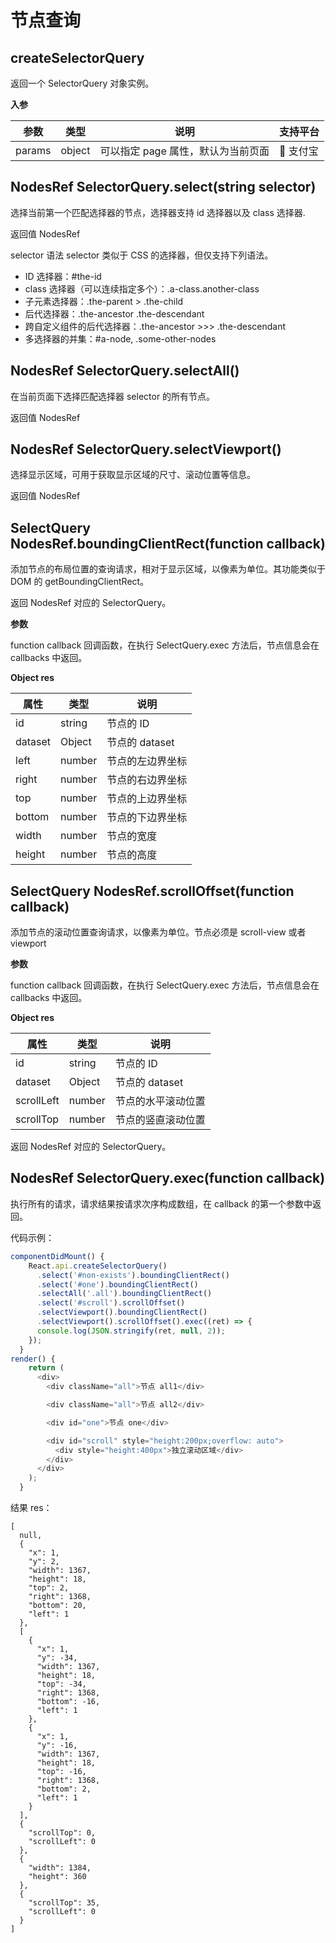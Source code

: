# 节点查询

## createSelectorQuery

返回一个 SelectorQuery 对象实例。

**入参**

| 参数   | 类型   | 说明                               | 支持平台 |
| ------ | ------ | ---------------------------------- | -------- |
| params | object | 可以指定 page 属性，默认为当前页面 |  支付宝  |

## NodesRef SelectorQuery.select(string selector)

选择当前第一个匹配选择器的节点，选择器支持 id 选择器以及 class 选择器.

返回值
NodesRef

selector 语法
selector 类似于 CSS 的选择器，但仅支持下列语法。

- ID 选择器：#the-id
- class 选择器（可以连续指定多个）：.a-class.another-class
- 子元素选择器：.the-parent > .the-child
- 后代选择器：.the-ancestor .the-descendant
- 跨自定义组件的后代选择器：.the-ancestor >>> .the-descendant
- 多选择器的并集：#a-node, .some-other-nodes

## NodesRef SelectorQuery.selectAll()

在当前页面下选择匹配选择器 selector 的所有节点。

返回值
NodesRef

## NodesRef SelectorQuery.selectViewport()

选择显示区域，可用于获取显示区域的尺寸、滚动位置等信息。

返回值
NodesRef

## SelectQuery NodesRef.boundingClientRect(function callback)

添加节点的布局位置的查询请求，相对于显示区域，以像素为单位。其功能类似于 DOM 的 getBoundingClientRect。

返回 NodesRef 对应的 SelectorQuery。

**参数**

function callback
回调函数，在执行 SelectQuery.exec 方法后，节点信息会在 callbacks 中返回。

**Object res**

| 属性    | 类型   | 说明             |
| ------- | ------ | ---------------- |
| id      | string | 节点的 ID        |
| dataset | Object | 节点的 dataset   |
| left    | number | 节点的左边界坐标 |
| right   | number | 节点的右边界坐标 |
| top     | number | 节点的上边界坐标 |
| bottom  | number | 节点的下边界坐标 |
| width   | number | 节点的宽度       |
| height  | number | 节点的高度       |

## SelectQuery NodesRef.scrollOffset(function callback)

添加节点的滚动位置查询请求，以像素为单位。节点必须是 scroll-view 或者 viewport

**参数**

function callback
回调函数，在执行 SelectQuery.exec 方法后，节点信息会在 callbacks 中返回。

**Object res**

| 属性       | 类型   | 说明               |
| ---------- | ------ | ------------------ |
| id         | string | 节点的 ID          |
| dataset    | Object | 节点的 dataset     |
| scrollLeft | number | 节点的水平滚动位置 |
| scrollTop  | number | 节点的竖直滚动位置 |

返回 NodesRef 对应的 SelectorQuery。

## NodesRef SelectorQuery.exec(function callback)

执行所有的请求，请求结果按请求次序构成数组，在 callback 的第一个参数中返回。

代码示例：

```javascript
componentDidMount() {
    React.api.createSelectorQuery()
      .select('#non-exists').boundingClientRect()
      .select('#one').boundingClientRect()
      .selectAll('.all').boundingClientRect()
      .select('#scroll').scrollOffset()
      .selectViewport().boundingClientRect()
      .selectViewport().scrollOffset().exec((ret) => {
      console.log(JSON.stringify(ret, null, 2));
    });
  }
render() {
    return (
      <div>
        <div className="all">节点 all1</div>

        <div className="all">节点 all2</div>

        <div id="one">节点 one</div>

        <div id="scroll" style="height:200px;overflow: auto">
          <div style="height:400px">独立滚动区域</div>
        </div>
      </div>
    );
  }
```
结果 res：
```
[
  null,
  {
    "x": 1,
    "y": 2,
    "width": 1367,
    "height": 18,
    "top": 2,
    "right": 1368,
    "bottom": 20,
    "left": 1
  },
  [
    {
      "x": 1,
      "y": -34,
      "width": 1367,
      "height": 18,
      "top": -34,
      "right": 1368,
      "bottom": -16,
      "left": 1
    },
    {
      "x": 1,
      "y": -16,
      "width": 1367,
      "height": 18,
      "top": -16,
      "right": 1368,
      "bottom": 2,
      "left": 1
    }
  ],
  {
    "scrollTop": 0,
    "scrollLeft": 0
  },
  {
    "width": 1384,
    "height": 360
  },
  {
    "scrollTop": 35,
    "scrollLeft": 0
  }
]
```
